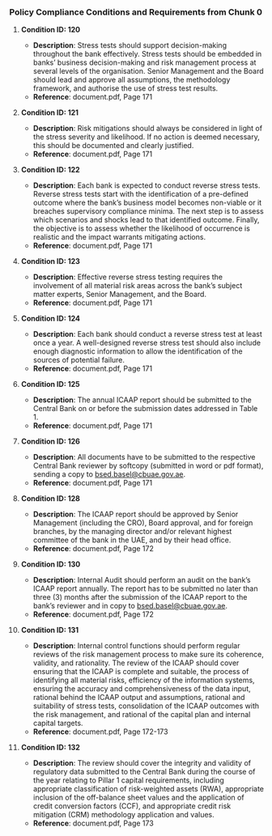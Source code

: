 ### Policy Compliance Conditions and Requirements from Chunk 0

1. **Condition ID: 120**
   - **Description**: Stress tests should support decision-making throughout the bank effectively. Stress tests should be embedded in banks’ business decision-making and risk management process at several levels of the organisation. Senior Management and the Board should lead and approve all assumptions, the methodology framework, and authorise the use of stress test results.
   - **Reference**: document.pdf, Page 171

2. **Condition ID: 121**
   - **Description**: Risk mitigations should always be considered in light of the stress severity and likelihood. If no action is deemed necessary, this should be documented and clearly justified.
   - **Reference**: document.pdf, Page 171

3. **Condition ID: 122**
   - **Description**: Each bank is expected to conduct reverse stress tests. Reverse stress tests start with the identification of a pre-defined outcome where the bank’s business model becomes non-viable or it breaches supervisory compliance minima. The next step is to assess which scenarios and shocks lead to that identified outcome. Finally, the objective is to assess whether the likelihood of occurrence is realistic and the impact warrants mitigating actions.
   - **Reference**: document.pdf, Page 171

4. **Condition ID: 123**
   - **Description**: Effective reverse stress testing requires the involvement of all material risk areas across the bank’s subject matter experts, Senior Management, and the Board.
   - **Reference**: document.pdf, Page 171

5. **Condition ID: 124**
   - **Description**: Each bank should conduct a reverse stress test at least once a year. A well-designed reverse stress test should also include enough diagnostic information to allow the identification of the sources of potential failure.
   - **Reference**: document.pdf, Page 171

6. **Condition ID: 125**
   - **Description**: The annual ICAAP report should be submitted to the Central Bank on or before the submission dates addressed in Table 1.
   - **Reference**: document.pdf, Page 171

7. **Condition ID: 126**
   - **Description**: All documents have to be submitted to the respective Central Bank reviewer by softcopy (submitted in word or pdf format), sending a copy to bsed.basel@cbuae.gov.ae.
   - **Reference**: document.pdf, Page 171

8. **Condition ID: 128**
   - **Description**: The ICAAP report should be approved by Senior Management (including the CRO), Board approval, and for foreign branches, by the managing director and/or relevant highest committee of the bank in the UAE, and by their head office.
   - **Reference**: document.pdf, Page 172

9. **Condition ID: 130**
   - **Description**: Internal Audit should perform an audit on the bank’s ICAAP report annually. The report has to be submitted no later than three (3) months after the submission of the ICAAP report to the bank’s reviewer and in copy to bsed.basel@cbuae.gov.ae.
   - **Reference**: document.pdf, Page 172

10. **Condition ID: 131**
    - **Description**: Internal control functions should perform regular reviews of the risk management process to make sure its coherence, validity, and rationality. The review of the ICAAP should cover ensuring that the ICAAP is complete and suitable, the process of identifying all material risks, efficiency of the information systems, ensuring the accuracy and comprehensiveness of the data input, rational behind the ICAAP output and assumptions, rational and suitability of stress tests, consolidation of the ICAAP outcomes with the risk management, and rational of the capital plan and internal capital targets.
    - **Reference**: document.pdf, Page 172-173

11. **Condition ID: 132**
    - **Description**: The review should cover the integrity and validity of regulatory data submitted to the Central Bank during the course of the year relating to Pillar 1 capital requirements, including appropriate classification of risk-weighted assets (RWA), appropriate inclusion of the off-balance sheet values and the application of credit conversion factors (CCF), and appropriate credit risk mitigation (CRM) methodology application and values.
    - **Reference**: document.pdf, Page 173